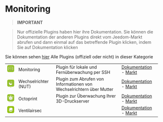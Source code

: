 
# Monitoring


>**IMPORTANT**

>Nur offizielle Plugins haben hier ihre Dokumentation. Sie können die Dokumentation der anderen Plugins direkt vom Jeedom-Markt abrufen und dann einmal auf das betreffende Plugin klicken, indem Sie auf Dokumentation klicken


Sie können sehen [hier](https://market.jeedom.com/index.php?v=d&p=market&type=plugin&categorie=monitoring) Alle Plugins (offiziell oder nicht) in dieser Kategorie

| | | | |
|--- | --- | --- | ---|
|<img src="monitoring2/monitoring2_icon.png" class="pluginLogo" width="100" />|Monitoring|Plugin für lokale und Fernüberwachung per SSH|[Dokumentation](monitoring2/index.md) - [Markt](https://market.jeedom.com/index.php?v=d&p=market_display&id=3317)|
|<img src="nut/nut_icon.png" class="pluginLogo" width="100" />|Wechselrichter (NUT)|Plugin zum Abrufen von Informationen von Wechselrichtern über Mutter|[Dokumentation](nut/index.md) - [Markt](https://market.jeedom.com/index.php?v=d&p=market_display&id=1500)|
|<img src="octoprint/octoprint_icon.png" class="pluginLogo" width="100" />|Octoprint|Plugin zur Überwachung Ihrer 3D-Druckserver|[Dokumentation](octoprint/index.md) - [Markt](https://market.jeedom.com/index.php?v=d&p=market_display&id=3295)|
|<img src="ventilairsec/ventilairsec_icon.png" class="pluginLogo" width="100" />|Ventilairsec||[Dokumentation](ventilairsec/index.md) - [Markt](https://market.jeedom.com/index.php?v=d&p=market_display&id=3895)|

